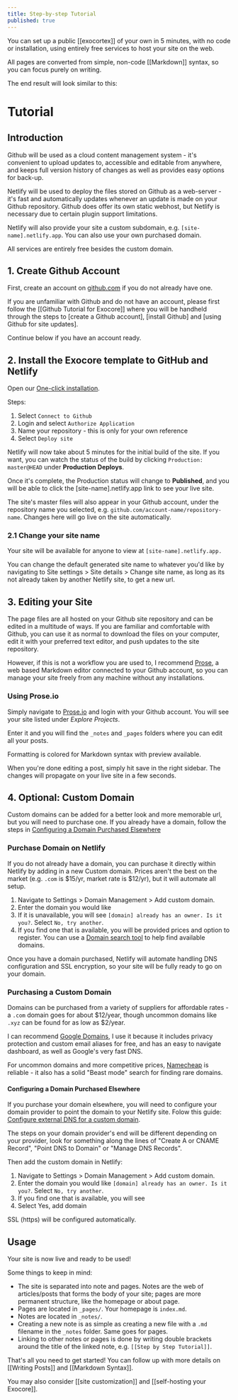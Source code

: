 ```yaml
---
title: Step-by-step Tutorial
published: true
---
```


You can set up a public [[exocortex]] of your own in 5 minutes, with no code or installation, using entirely free services to host your site on the web. 

All pages are converted from simple, non-code [[Markdown]] syntax, so you can focus purely on writing. 

The end result will look similar to this:



# Tutorial

## Introduction

Github will be used as a cloud content management system - it's convenient to upload updates to, accessible and editable from anywhere, and keeps full version history of changes as well as provides easy options for back-up.

Netlify will be used to deploy the files stored on Github as a web-server - it's fast and automatically updates whenever an update is made on your Github repository. Github does offer its own static webhost, but Netlify is necessary due to certain plugin support limitations. 

Netlify will also provide your site a custom subdomain, e.g. `[site-name].netlify.app`. You can also use your own purchased domain.

All services are entirely free besides the custom domain.

## 1. Create Github Account

First, create an account on [github.com](https://github.com/) if you do not already have one.

If you are unfamiliar with Github and do not have an account, please first follow the [[Github Tutorial for Exocore]] where you will be handheld through the steps to [create a Github account], [install Github] and [using Github for site updates].

Continue below if you have an account ready.

## 2. Install the Exocore template to GitHub and Netlify

Open our [One-click installation](https://app.netlify.com/start/deploy?repository=https://github.com/xcela/exocore).

Steps:
1. Select `Connect to Github`
2. Login and select `Authorize Application`
3. Name your repository - this is only for your own reference
4. Select `Deploy site`

Netlify will now take about 5 minutes for the initial build of the site. If you want, you can watch the status of the build by clicking ``Production: master@HEAD`` under **Production Deploys**.

Once it's complete, the Production status will change to **Published**, and you will be able to click the [site-name].netlify.app link to see your live site.

The site's master files will also appear in your Github account, under the repository name you selected, e.g. `github.com/account-name/repository-name`. Changes here will go live on the site automatically.

### 2.1 Change your site name

Your site will be available for anyone to view at `[site-name].netlify.app.`

You can change the default generated site name to whatever you'd like by navigating to Site settings > Site details > Change site name, as long as its not already taken by another Netlify site, to get a new url.

## 3. Editing your Site

The page files are all hosted on your Github site repository and can be edited in a multitude of ways. If you are familiar and comfortable with Github, you can use it as normal to download the files on your computer, edit it with your preferred text editor, and push updates to the site repository.

However, if this is not a workflow you are used to, I recommend [Prose](https://prose.io/), a web based Markdown editor connected to your Github account, so you can manage your site freely from any machine without any installations.

### Using Prose.io

Simply navigate to [Prose.io](https://prose.io/) and login with your Github account. You will see your site listed under *Explore Projects*. 

Enter it and you will find the `_notes` and `_pages` folders where you can edit all your posts.

Formatting is colored for Markdown syntax with preview available.

When you're done editing a post, simply hit save in the right sidebar. The changes will propagate on your live site in a few seconds.

## 4. Optional: Custom Domain

Custom domains can be added for a better look and more memorable url, but you will need to purchase one. If you already have a domain, follow the steps in [Configuring a Domain Purchased Elsewhere](#Configuring-a-Domain-Purchased-Elsewhere) 

### Purchase Domain on Netlify

If you do not already have a domain, you can purchase it directly within Netlify by adding in a new Custom domain. Prices aren't the best on the market (e.g. `.com` is $15/yr, market rate is $12/yr), but it will automate all setup.

1. Navigate to Settings > Domain Management > Add custom domain.
2. Enter the domain you would like
3. If it is unavailable, you will see `[domain] already has an owner. Is it you?`. Select `No, try another`.
4. If you find one that is available, you will be provided prices and option to register. You can use a [Domain search tool](https://domains.google.com/registrar/search) to help find available domains.

Once you have a domain purchased, Netlify will automate handling DNS configuration and SSL encryption, so your site will be fully ready to go on your domain.

### Purchasing a Custom Domain
 
Domains can be purchased from a variety of suppliers for affordable rates - a `.com` domain goes for about $12/year, though uncommon domains like `.xyz` can be found for as low as $2/year.

I can recommend [Google Domains](https://google.com/domains), I use it because it includes privacy protection and custom email aliases for free, and has an easy to navigate dashboard, as well as Google's very fast DNS. 

For uncommon domains and more competitive prices, [Namecheap](https://namecheap.com) is reliable - it also has a solid "Beast mode" search for finding rare domains.

#### Configuring a Domain Purchased Elsewhere

If you purchase your domain elsewhere, you will need to configure your domain provider to point the domain to your Netlify site. Folow this guide: [Configure external DNS for a custom domain](https://docs.netlify.com/domains-https/custom-domains/configure-external-dns/). 

The steps on your domain provider's end will be different depending on your provider, look for something along the lines of "Create A or CNAME Record", "Point DNS to Domain" or "Manage DNS Records".

Then add the custom domain in Netlify:
1. Navigate to Settings > Domain Management > Add custom domain.
2. Enter the domain you would like `[domain] already has an owner. Is it you?`. Select `No, try another`.
3. If you find one that is available, you will see 
3. Select Yes, add domain

SSL (https) will be configured automatically.

## Usage

Your site is now live and ready to be used!

Some things to keep in mind:

* The site is separated into note and pages. Notes are the web of articles/posts that forms the body of your site; pages are more permanent structure, like the homepage or about page.
* Pages are located in `_pages/`. Your homepage is `index.md`.
* Notes are located in `_notes/`.
* Creating a new note is as simple as creating a new file with a `.md` filename in the `_notes` folder. Same goes for pages.
* Linking to other notes or pages is done by writing double brackets around the title of the linked note, e.g. `[[Step by Step Tutorial]]`.

That's all you need to get started! You can follow up with more details on [[Writing Posts]] and [[Markdown Syntax]].

You may also consider [[site customization]] and [[self-hosting your Exocore]].
